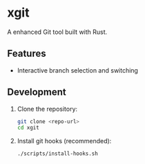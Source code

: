 # xgit

A enhanced Git tool built with Rust.

## Features

- Interactive branch selection and switching

## Development 

1. Clone the repository:
   ```bash
   git clone <repo-url>
   cd xgit
   ```

2. Install git hooks (recommended):
   ```bash
   ./scripts/install-hooks.sh
   ```

